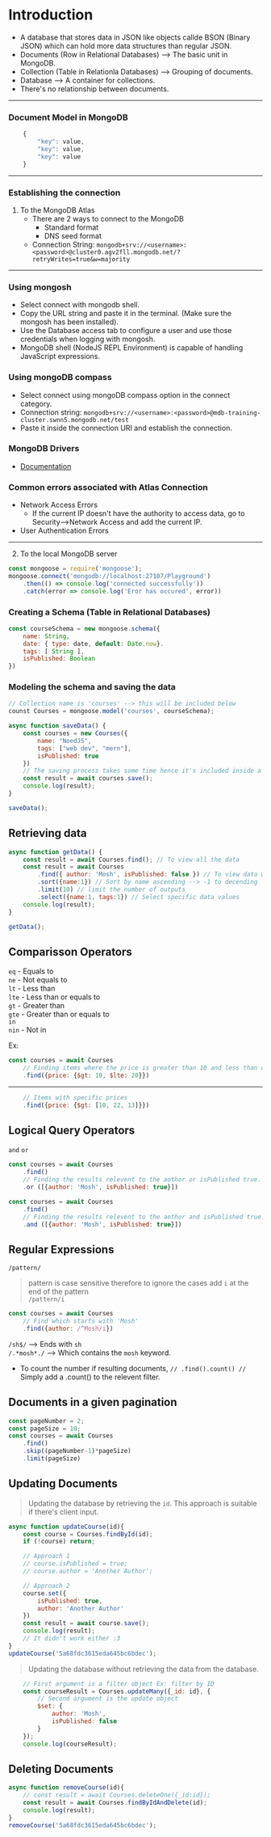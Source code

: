 # Introduction

- A database that stores data in JSON like objects callde BSON (Binary JSON) which can hold more data structures than regular JSON.
- Documents (Row in Relational Databases) --> The basic unit in MongoDB.
- Collection (Table in Relationla Databases) --> Grouping of documents.
- Database --> A container for collections.
- There's no relationship between documents.

___

### Document Model in MongoDB

```javascript
    {
        "key": value,
        "key": value,
        "key": value
    }
```
___

### Establishing the connection

1. To the MongoDB Atlas
    * There are 2 ways to connect to the MongoDB
        * Standard format
        * DNS seed format
    * Connection String: `mongodb+srv://<username>:<password>@cluster0.agv2fll.mongodb.net/?retryWrites=true&w=majority`

___

### Using mongosh

* Select connect with mongodb shell.
* Copy the URL string and paste it in the terminal. (Make sure the mongosh has been installed).
* Use the Database access tab to configure a user and use those credentials when logging with mongosh.
* MongoDB shell (NodeJS REPL Environment) is capable of handling JavaScript expressions.

### Using mongoDB compass

* Select connect using mongoDB compass option in the connect category.
* Connection string: `mongodb+srv://<username>:<password>@mdb-training-cluster.swnn5.mongodb.net/test`
* Paste it inside the connection URI and establish the connection.

### MongoDB Drivers

* [Documentation](https://www.mongodb.com/docs/drivers/node/current/)

### Common errors associated with Atlas Connection

* Network Access Errors
    * If the current IP doesn't have the authority to access data, go to Security-->Network Access and add the current IP.
* User Authentication Errors

___

2. To the local MongoDB server

```javascript
const mongoose = require('mongoose');
mongoose.connect('mongodb://localhost:27107/Playground')
    .then(() => console.log('connected successfully'))
    .catch(error => console.log('Eror has occured', error))
```

### Creating a Schema (Table in Relational Databases)

```javascript
const courseSchema = new mongoose.schema({
    name: String,
    date: { type: date, default: Date.now}.
    tags: [ String ],
    isPublished: Boolean
})
```

### Modeling the schema and saving the data

```javascript
// Collection name is 'courses' --> this will be included below
counst Courses = mongoose.model('courses', courseSchema);
```

```javascript
async function saveData() {
    const courses = new Courses({
        name: "NoedJS",
        tags: ["web dev", "mern"],
        isPublished: true
    })
    // The saving process takes some time hence it's included inside a async operation
    const result = await courses.save();
    console.log(result);
}

saveData();
```

## Retrieving data

```javascript
async function getData() {
    const result = await Courses.find(); // To view all the data
    const result = await Courses
        .find({ author: 'Mosh', isPublished: false }) // To view data with above contents
        .sort({name:1}) // Sort by name ascending --> -1 to decending
        .limit(10) // limit the number of outputs
        .select({name:1, tags:1}) // Select specific data values 
    console.log(result);
}

getData();
```

## Comparisson Operators

`eq` - Equals to  
`ne` - Not equals to  
`lt` - Less than  
`lte` - Less than or equals to  
`gt` - Greater than  
`gte` - Greater than or equals to  
`in`  
`nin` - Not in  

Ex: 
```javascript
const courses = await Courses
    // Finding items where the price is greater than 10 and less than or equlas to 20
    .find({price: {$gt: 10, $lte: 20}})
```
---
```javascript
    // Items with specific prices
    .find({price: {$gt: [10, 22, 13]}})
```

## Logical Query Operators

`and` `or`  

```javascript
const courses = await Courses
    .find()
    // Finding the results relevent to the aothor or isPublished true.
    .or ([{author: 'Mosh', isPublished: true}])
```

```javascript
const courses = await Courses
    .find()
    // Finding the results relevent to the aothor and isPublished true.
    .and ([{author: 'Mosh', isPublished: true}])
```

## Regular Expressions

`/pattern/`  
> pattern is case sensitive therefore to ignore the cases add `i` at the end of the pattern  
`/pattern/i`

```javascript
const courses = await Courses
    // Find which starts with 'Mosh'
    .find({author: /^Mosh/i})
```
`/sh$/` --> Ends with `sh`  
`/.*mosh*./` --> Which contains the `mosh` keyword.  

- To count the number if resulting documents, 
`// .find().count() //`  Simply add a .count() to the relevent filter.

## Documents in a given pagination

```javascript
const pageNumber = 2;
const pageSize = 10;
const courses = await Courses
    .find()
    .skip((pageNumber-1)*pageSize)
    .limit(pageSize)
```

## Updating Documents

> Updating the database by retrieving the `id`. This approach is suitable if there's client input.

```javascript
async function updateCourse(id){
    const course = Courses.findById(id);
    if (!course) return;

    // Approach 1
    // course.isPublished = true;
    // course.author = 'Another Author';

    // Approach 2
    course.set({
        isPublished: true,
        author: 'Another Author'
    })
    const result = await course.save();
    console.log(result);
    // It didn't work either :3 
}
updateCourse('5a68fdc3615eda645bc6bdec');
```

> Updating the database without retrieving the data from the database.

```javascript
    // First argument is a filter object Ex: filter by ID
    const courseResult = Courses.updateMany({_id: id}, {
        // Second argument is the update object
        $set: {
            author: 'Mosh',
            isPublished: false
        }
    });
    console.log(courseResult);
```

## Deleting Documents

```javascript
async function removeCourse(id){
    // const result = await Courses.deleteOne({_id:id});
    const result = await Courses.findByIdAndDelete(id);
    console.log(result);
}
removeCourse('5a68fdc3615eda645bc6bdec');
```
